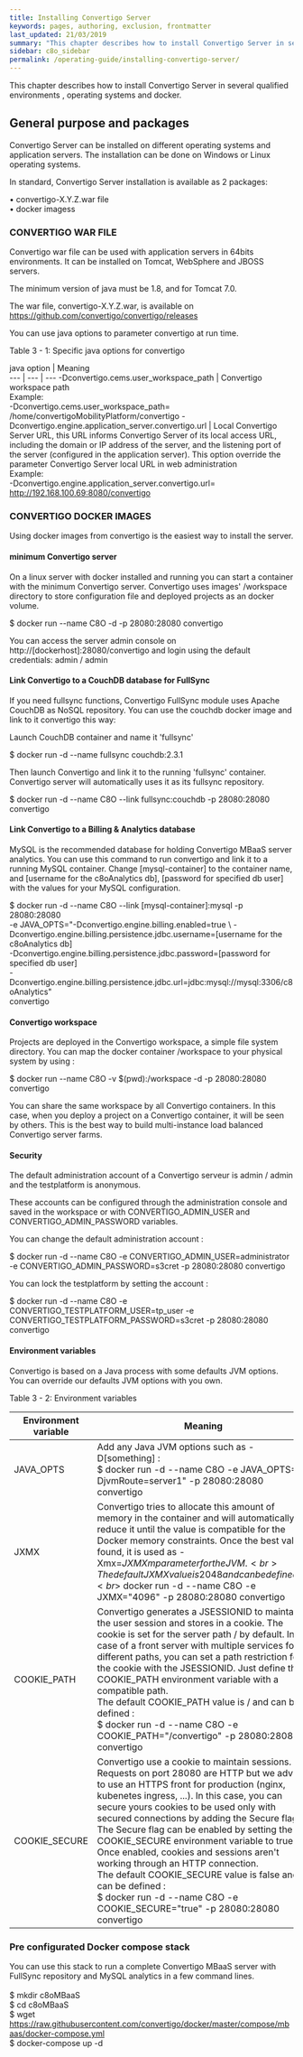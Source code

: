 ```yaml
---
title: Installing Convertigo Server
keywords: pages, authoring, exclusion, frontmatter
last_updated: 21/03/2019
summary: "This chapter describes how to install Convertigo Server in several qualified environments and operating systems."
sidebar: c8o_sidebar
permalink: /operating-guide/installing-convertigo-server/
---
```

This chapter describes how to install Convertigo Server in several qualified environments , operating systems and docker.

## General purpose and packages

Convertigo Server can be installed on different operating systems and application servers. The installation can be done on Windows or Linux operating systems.

In standard, Convertigo Server installation is available as 2 packages:<br>


 • convertigo-X.Y.Z.war file<br>
 • docker imagess


### CONVERTIGO WAR FILE

Convertigo war file can be used with application servers in 64bits environments. It can be installed  on Tomcat, WebSphere and JBOSS servers.

The minimum version of java must be 1.8, and for Tomcat 7.0.

The war file, convertigo-X.Y.Z.war, is available on https://github.com/convertigo/convertigo/releases

You can use java options to parameter convertigo at run time.

Table 3 - 1: Specific java options for convertigo

 
  java option | Meaning  
--- | --- | --- 
-Dconvertigo.cems.user_workspace_path  | Convertigo workspace path<br>Example:<br>  -Dconvertigo.cems.user_workspace_path=<br>/home/convertigoMobilityPlatform/convertigo
-Dconvertigo.engine.application_server.convertigo.url | Local Convertigo Server URL, this URL informs Convertigo Server of its local access URL, including the domain or IP address of the server, and the listening port of the server (configured in the application server). This option override the parameter Convertigo Server local URL in web administration<br>Example:<br> -Dconvertigo.engine.application_server.convertigo.url=<br>http://192.168.100.69:8080/convertigo 


### CONVERTIGO DOCKER IMAGES

Using docker images from convertigo is the easiest way to install the server.

#### minimum Convertigo server

On a linux server with docker installed and running you can start a container with the minimum Convertigo server. Convertigo uses images' /workspace directory to store configuration file and deployed projects as an docker volume.

$ docker run --name C8O -d -p 28080:28080 convertigo

You can access the server admin console on http://[dockerhost]:28080/convertigo and login using the default credentials: admin / admin

#### Link Convertigo to a CouchDB database for FullSync 


If you need fullsync functions, Convertigo FullSync module uses Apache CouchDB as NoSQL repository. You can use the couchdb docker image and link to it convertigo this way:

Launch CouchDB container and name it 'fullsync'

$ docker run -d --name fullsync couchdb:2.3.1

Then launch Convertigo and link it to the running 'fullsync' container. Convertigo server will automatically uses it as its fullsync repository.

$ docker run -d --name C8O --link fullsync:couchdb -p 28080:28080 convertigo


#### Link Convertigo to a Billing & Analytics database

MySQL is the recommended database for holding Convertigo MBaaS server analytics. You can use this command to run convertigo and link it to a running MySQL container. Change [mysql-container] to the container name, and [username for the c8oAnalytics db], [password for specified db user] with the values for your MySQL configuration.

$ docker run -d --name C8O --link [mysql-container]:mysql -p 28080:28080                             \
    -e JAVA_OPTS="-Dconvertigo.engine.billing.enabled=true                                           \ 
            -Dconvertigo.engine.billing.persistence.jdbc.username=[username for the c8oAnalytics db] \
            -Dconvertigo.engine.billing.persistence.jdbc.password=[password for specified db user]   \
            -Dconvertigo.engine.billing.persistence.jdbc.url=jdbc:mysql://mysql:3306/c8oAnalytics"   \
convertigo

#### Convertigo workspace

Projects are deployed in the Convertigo workspace, a simple file system directory. You can map the docker container /workspace to your physical system by using :

$ docker run --name C8O -v $(pwd):/workspace -d -p 28080:28080 convertigo

You can share the same workspace by all Convertigo containers. In this case, when you deploy a project on a Convertigo container, it will be seen by others. This is the best way to build multi-instance load balanced Convertigo server farms.

#### Security

The default administration account of a Convertigo serveur is admin / admin and the testplatform is anonymous.

These accounts can be configured through the administration console and saved in the workspace or with CONVERTIGO_ADMIN_USER and CONVERTIGO_ADMIN_PASSWORD variables.

You can change the default administration account :

$ docker run -d --name C8O -e CONVERTIGO_ADMIN_USER=administrator -e CONVERTIGO_ADMIN_PASSWORD=s3cret -p 28080:28080 convertigo


You can lock the testplatform by setting the account :

$ docker run -d --name C8O -e CONVERTIGO_TESTPLATFORM_USER=tp_user -e CONVERTIGO_TESTPLATFORM_PASSWORD=s3cret -p 28080:28080 convertigo


#### Environment variables

Convertigo is based on a Java process with some defaults JVM options. You can override our defaults JVM options with you own.

Table 3 - 2: Environment variables

 Environment variable | Meaning  
--- | ---  
JAVA_OPTS  |Add any Java JVM options such as -D[something] : <br>$ docker run -d --name C8O -e JAVA_OPTS="-DjvmRoute=server1" -p 28080:28080 convertigo
JXMX|Convertigo tries to allocate this amount of memory in the container and will automatically reduce it until the value is compatible for the Docker memory constraints. Once the best value found, it is used as -Xmx=${JXMX}m parameter for the JVM.<br>The default JXMX value is 2048 and can be defined :<br>$ docker run -d --name C8O -e JXMX="4096" -p 28080:28080 convertigo
COOKIE_PATH|Convertigo generates a JSESSIONID to maintain the user session and stores in a cookie. The cookie is set for the server path / by default. In case of a front server with multiple services for different paths, you can set a path restriction for the cookie with the JSESSIONID. Just define the COOKIE_PATH environment variable with a compatible path.<br>The default COOKIE_PATH value is / and can be defined :<br>$ docker run -d --name C8O -e COOKIE_PATH="/convertigo" -p 28080:28080 convertigo
COOKIE_SECURE|Convertigo use a cookie to maintain sessions. Requests on port 28080 are HTTP but we advice to use an HTTPS front for production (nginx, kubenetes ingress, ...). In this case, you can secure yours cookies to be used only with secured connections by adding the Secure flag.<br>The Secure flag can be enabled by setting the COOKIE_SECURE environment variable to true. Once enabled, cookies and sessions aren't working through an HTTP connection.<br>The default COOKIE_SECURE value is false and can be defined :<br>$ docker run -d --name C8O -e COOKIE_SECURE="true" -p 28080:28080 convertigo


### Pre configurated Docker compose stack

You can use this stack to run a complete Convertigo MBaaS server with FullSync repository and MySQL analytics in a few command lines.<br>
<br>
$ mkdir c8oMBaaS<br>
$ cd c8oMBaaS<br>
$ wget https://raw.githubusercontent.com/convertigo/docker/master/compose/mbaas/docker-compose.yml<br>
$ docker-compose up -d<br>

